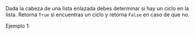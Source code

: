 Dada la cabeza de una lista enlazada debes determinar si hay un ciclo en la lista. Retorna `True` si encuentras un ciclo y retorna `False` en caso de que no.

Ejemplo 1:

```py

```
